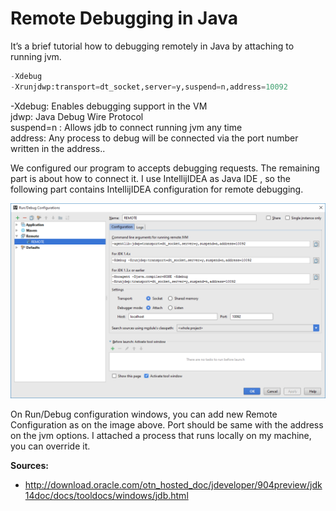 # Remote Debugging in Java

It’s a brief tutorial how to debugging remotely in Java by attaching to running jvm.

```python
-Xdebug
-Xrunjdwp:transport=dt_socket,server=y,suspend=n,address=10092
```

-Xdebug: Enables debugging support in the VM<br />
jdwp: Java Debug Wire Protocol<br />
suspend=n : Allows jdb to connect running jvm any time<br />
address: Any process to debug will be connected via the port number written in the address..<br />

We configured our program to accepts debugging requests. The remaining part is about how to connect it. I use IntellijIDEA as Java IDE , so the following part contains IntellijIDEA configuration for remote debugging.

![alt text](/images/remote_debugging.png "Logo Title Text 1")

On Run/Debug configuration windows, you can add new Remote Configuration as on the image above. Port should be same with the address on the jvm options. I attached a process that runs locally on my machine, you can override it.

__Sources:__
* http://download.oracle.com/otn_hosted_doc/jdeveloper/904preview/jdk14doc/docs/tooldocs/windows/jdb.html